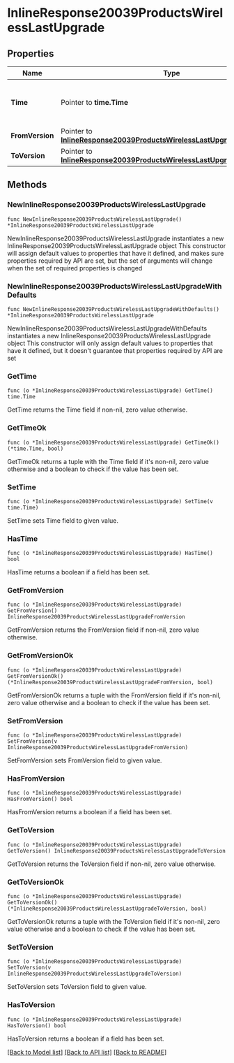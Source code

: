 # InlineResponse20039ProductsWirelessLastUpgrade

## Properties

Name | Type | Description | Notes
------------ | ------------- | ------------- | -------------
**Time** | Pointer to **time.Time** | Timestamp of the last successful firmware upgrade | [optional] 
**FromVersion** | Pointer to [**InlineResponse20039ProductsWirelessLastUpgradeFromVersion**](InlineResponse20039ProductsWirelessLastUpgradeFromVersion.md) |  | [optional] 
**ToVersion** | Pointer to [**InlineResponse20039ProductsWirelessLastUpgradeToVersion**](InlineResponse20039ProductsWirelessLastUpgradeToVersion.md) |  | [optional] 

## Methods

### NewInlineResponse20039ProductsWirelessLastUpgrade

`func NewInlineResponse20039ProductsWirelessLastUpgrade() *InlineResponse20039ProductsWirelessLastUpgrade`

NewInlineResponse20039ProductsWirelessLastUpgrade instantiates a new InlineResponse20039ProductsWirelessLastUpgrade object
This constructor will assign default values to properties that have it defined,
and makes sure properties required by API are set, but the set of arguments
will change when the set of required properties is changed

### NewInlineResponse20039ProductsWirelessLastUpgradeWithDefaults

`func NewInlineResponse20039ProductsWirelessLastUpgradeWithDefaults() *InlineResponse20039ProductsWirelessLastUpgrade`

NewInlineResponse20039ProductsWirelessLastUpgradeWithDefaults instantiates a new InlineResponse20039ProductsWirelessLastUpgrade object
This constructor will only assign default values to properties that have it defined,
but it doesn't guarantee that properties required by API are set

### GetTime

`func (o *InlineResponse20039ProductsWirelessLastUpgrade) GetTime() time.Time`

GetTime returns the Time field if non-nil, zero value otherwise.

### GetTimeOk

`func (o *InlineResponse20039ProductsWirelessLastUpgrade) GetTimeOk() (*time.Time, bool)`

GetTimeOk returns a tuple with the Time field if it's non-nil, zero value otherwise
and a boolean to check if the value has been set.

### SetTime

`func (o *InlineResponse20039ProductsWirelessLastUpgrade) SetTime(v time.Time)`

SetTime sets Time field to given value.

### HasTime

`func (o *InlineResponse20039ProductsWirelessLastUpgrade) HasTime() bool`

HasTime returns a boolean if a field has been set.

### GetFromVersion

`func (o *InlineResponse20039ProductsWirelessLastUpgrade) GetFromVersion() InlineResponse20039ProductsWirelessLastUpgradeFromVersion`

GetFromVersion returns the FromVersion field if non-nil, zero value otherwise.

### GetFromVersionOk

`func (o *InlineResponse20039ProductsWirelessLastUpgrade) GetFromVersionOk() (*InlineResponse20039ProductsWirelessLastUpgradeFromVersion, bool)`

GetFromVersionOk returns a tuple with the FromVersion field if it's non-nil, zero value otherwise
and a boolean to check if the value has been set.

### SetFromVersion

`func (o *InlineResponse20039ProductsWirelessLastUpgrade) SetFromVersion(v InlineResponse20039ProductsWirelessLastUpgradeFromVersion)`

SetFromVersion sets FromVersion field to given value.

### HasFromVersion

`func (o *InlineResponse20039ProductsWirelessLastUpgrade) HasFromVersion() bool`

HasFromVersion returns a boolean if a field has been set.

### GetToVersion

`func (o *InlineResponse20039ProductsWirelessLastUpgrade) GetToVersion() InlineResponse20039ProductsWirelessLastUpgradeToVersion`

GetToVersion returns the ToVersion field if non-nil, zero value otherwise.

### GetToVersionOk

`func (o *InlineResponse20039ProductsWirelessLastUpgrade) GetToVersionOk() (*InlineResponse20039ProductsWirelessLastUpgradeToVersion, bool)`

GetToVersionOk returns a tuple with the ToVersion field if it's non-nil, zero value otherwise
and a boolean to check if the value has been set.

### SetToVersion

`func (o *InlineResponse20039ProductsWirelessLastUpgrade) SetToVersion(v InlineResponse20039ProductsWirelessLastUpgradeToVersion)`

SetToVersion sets ToVersion field to given value.

### HasToVersion

`func (o *InlineResponse20039ProductsWirelessLastUpgrade) HasToVersion() bool`

HasToVersion returns a boolean if a field has been set.


[[Back to Model list]](../README.md#documentation-for-models) [[Back to API list]](../README.md#documentation-for-api-endpoints) [[Back to README]](../README.md)


